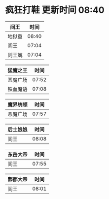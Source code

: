 # 疯狂打鞋 更新时间 08:40

| 间王   | 时间    |
|--------|-------|
| 地狱重 | 08:40 |
| 阎王 | 07:04 |
| 则王兢 | 07:04 |

| 猛魔之王   | 时间    |
|--------|-------|
| 恶魔广场 | 07:52 |
| 铁血魔语 | 07:08 |

| 魔界统领   | 时间    |
|--------|-------|
| 恶魔广场 | 07:57 |

| 后土娘娘   | 时间    |
|--------|-------|
| 阎王 | 08:08 |

| 东岳大帝   | 时间    |
|--------|-------|
| 阎王 | 07:55 |

| 酆都大帝   | 时间    |
|--------|-------|
| 阎王 | 08:01 |